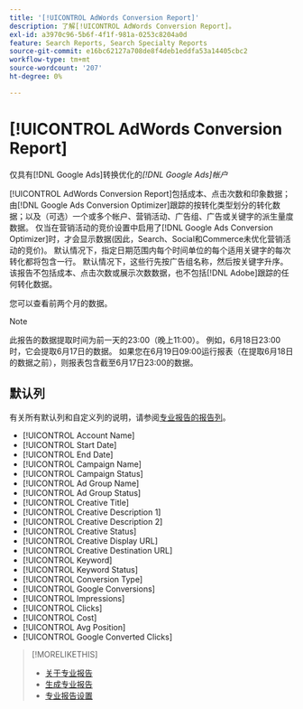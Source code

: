 ```yaml
---
title: '[!UICONTROL AdWords Conversion Report]'
description: 了解[!UICONTROL AdWords Conversion Report]。
exl-id: a3970c96-5b6f-4f1f-981a-0253c8204a0d
feature: Search Reports, Search Specialty Reports
source-git-commit: e16bc62127a708de8f4deb1eddfa53a14405cbc2
workflow-type: tm+mt
source-wordcount: '207'
ht-degree: 0%

---
```


# [!UICONTROL AdWords Conversion Report]

仅具有[!DNL Google Ads]转换优化的&#x200B;*[!DNL Google Ads]帐户*

[!UICONTROL AdWords Conversion Report]包括成本、点击次数和印象数据；由[!DNL Google Ads Conversion Optimizer]跟踪的按转化类型划分的转化数据；以及（可选）一个或多个帐户、营销活动、广告组、广告或关键字的派生量度数据。 仅当在营销活动的竞价设置中启用了[!DNL Google Ads Conversion Optimizer]时，才会显示数据(因此，Search、Social和Commerce未优化营销活动的竞价)。 默认情况下，指定日期范围内每个时间单位的每个适用关键字的每次转化都将包含一行。 默认情况下，这些行先按广告组名称，然后按关键字升序。 该报告不包括成本、点击次数或展示次数数据，也不包括[!DNL Adobe]跟踪的任何转化数据。

您可以查看前两个月的数据。

>[!NOTE]
>
>此报告的数据提取时间为前一天的23:00（晚上11:00）。 例如，6月18日23:00时，它会提取6月17日的数据。 如果您在6月19日09:00运行报表（在提取6月18日的数据之前），则报表包含截至6月17日23:00的数据。

## 默认列

有关所有默认列和自定义列的说明，请参阅[专业报告的报告列](specialty-report-columns.md)。

* [!UICONTROL Account Name]
* [!UICONTROL Start Date]
* [!UICONTROL End Date]
* [!UICONTROL Campaign Name]
* [!UICONTROL Campaign Status]
* [!UICONTROL Ad Group Name]
* [!UICONTROL Ad Group Status]
* [!UICONTROL Creative Title]
* [!UICONTROL Creative Description 1]
* [!UICONTROL Creative Description 2]
* [!UICONTROL Creative Status]
* [!UICONTROL Creative Display URL]
* [!UICONTROL Creative Destination URL]
* [!UICONTROL Keyword]
* [!UICONTROL Keyword Status]
* [!UICONTROL Conversion Type]
* [!UICONTROL Google Conversions]
* [!UICONTROL Impressions]
* [!UICONTROL Clicks]
* [!UICONTROL Cost]
* [!UICONTROL Avg Position]
* [!UICONTROL Google Converted Clicks]

>[!MORELIKETHIS]
>
>* [关于专业报告](specialty-report-about.md)
>* [生成专业报告](specialty-report-generate.md)
>* [专业报告设置](specialty-report-settings.md)
